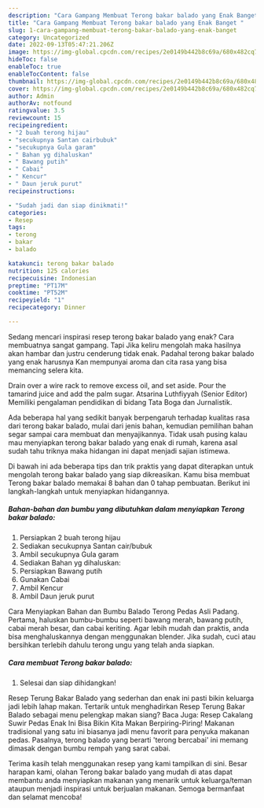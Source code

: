 ```yaml
---
description: "Cara Gampang Membuat Terong bakar balado yang Enak Banget "
title: "Cara Gampang Membuat Terong bakar balado yang Enak Banget "
slug: 1-cara-gampang-membuat-terong-bakar-balado-yang-enak-banget
category: Uncategorized
date: 2022-09-13T05:47:21.206Z
image: https://img-global.cpcdn.com/recipes/2e0149b442b8c69a/680x482cq70/terong-bakar-balado-foto-resep-utama.jpg
hideToc: false
enableToc: true
enableTocContent: false
thumbnail: https://img-global.cpcdn.com/recipes/2e0149b442b8c69a/680x482cq70/terong-bakar-balado-foto-resep-utama.jpg
cover: https://img-global.cpcdn.com/recipes/2e0149b442b8c69a/680x482cq70/terong-bakar-balado-foto-resep-utama.jpg
author: Admin
authorAv: notfound
ratingvalue: 3.5
reviewcount: 15
recipeingredient:
- "2 buah terong hijau"
- "secukupnya Santan cairbubuk"
- "secukupnya Gula garam"
- " Bahan yg dihaluskan"
- " Bawang putih"
- " Cabai"
- " Kencur"
- " Daun jeruk purut"
recipeinstructions:

- "Sudah jadi dan siap dinikmati!"
categories:
- Resep
tags:
- terong
- bakar
- balado

katakunci: terong bakar balado 
nutrition: 125 calories
recipecuisine: Indonesian
preptime: "PT17M"
cooktime: "PT52M"
recipeyield: "1"
recipecategory: Dinner

---
```



Sedang mencari inspirasi resep terong bakar balado yang enak? Cara membuatnya sangat gampang. Tapi Jika keliru mengolah maka hasilnya akan hambar dan justru cenderung tidak enak. Padahal terong bakar balado yang enak harusnya Kan mempunyai aroma dan cita rasa yang bisa memancing selera kita.


Drain over a wire rack to remove excess oil, and set aside. Pour the tamarind juice and add the palm sugar. Atsarina Luthfiyyah (Senior Editor) Memiliki pengalaman pendidikan di bidang Tata Boga dan Jurnalistik.

Ada beberapa hal yang sedikit banyak berpengaruh terhadap kualitas rasa dari terong bakar balado, mulai dari jenis bahan, kemudian pemilihan bahan segar sampai cara membuat dan menyajikannya. Tidak usah pusing kalau mau menyiapkan terong bakar balado yang enak di rumah, karena asal sudah tahu triknya maka hidangan ini dapat menjadi sajian istimewa.


Di bawah ini ada beberapa tips dan trik praktis yang dapat diterapkan untuk mengolah terong bakar balado yang siap dikreasikan. Kamu bisa membuat Terong bakar balado memakai 8 bahan dan 0 tahap pembuatan. Berikut ini langkah-langkah untuk menyiapkan hidangannya.

<!--inarticleads1-->

##### Bahan-bahan dan bumbu yang dibutuhkan dalam menyiapkan Terong bakar balado:

1. Persiapkan 2 buah terong hijau
1. Sediakan secukupnya Santan cair/bubuk
1. Ambil secukupnya Gula garam
1. Sediakan  Bahan yg dihaluskan:
1. Persiapkan  Bawang putih
1. Gunakan  Cabai
1. Ambil  Kencur
1. Ambil  Daun jeruk purut


Cara Menyiapkan Bahan dan Bumbu Balado Terong Pedas Asli Padang. Pertama, haluskan bumbu-bumbu seperti bawang merah, bawang putih, cabai merah besar, dan cabai keriting. Agar lebih mudah dan praktis, anda bisa menghaluskannya dengan menggunakan blender. Jika sudah, cuci atau bersihkan terlebih dahulu terong ungu yang telah anda siapkan. 

<!--inarticleads2-->

##### Cara membuat Terong bakar balado:


1. Selesai dan siap dihidangkan!

Resep Terung Bakar Balado yang sederhan dan enak ini pasti bikin keluarga jadi lebih lahap makan. Tertarik untuk menghadirkan Resep Terung Bakar Balado sebagai menu pelengkap makan siang? Baca Juga: Resep Cakalang Suwir Pedas Enak Ini Bisa Bikin Kita Makan Berpiring-Piring! Makanan tradisional yang satu ini biasanya jadi menu favorit para penyuka makanan pedas. Pasalnya, terong balado yang berarti &#39;terong bercabai&#39; ini memang dimasak dengan bumbu rempah yang sarat cabai. 

Terima kasih telah menggunakan resep yang kami tampilkan di sini. Besar harapan kami, olahan Terong bakar balado yang mudah di atas dapat membantu anda menyiapkan makanan yang menarik untuk keluarga/teman ataupun menjadi inspirasi untuk berjualan makanan. Semoga bermanfaat dan selamat mencoba!
